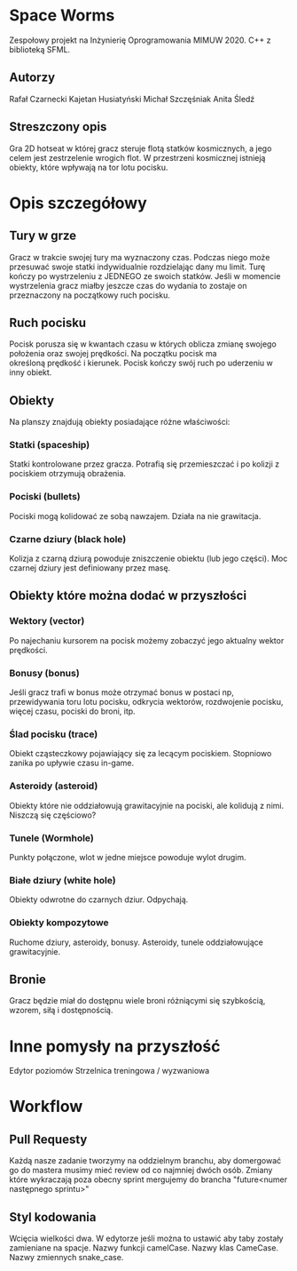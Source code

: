 # Space Worms

Zespołowy projekt na Inżynierię Oprogramowania MIMUW 2020.
C++ z biblioteką SFML.

## Autorzy
Rafał Czarnecki
Kajetan Husiatyński
Michał Szczęśniak
Anita Śledź

## Streszczony opis

Gra 2D hotseat w której gracz steruje flotą statków kosmicznych, a jego celem jest zestrzelenie wrogich flot.
W przestrzeni kosmicznej istnieją obiekty, które wpływają na tor lotu pocisku.

# Opis szczegółowy

## Tury w grze
Gracz w trakcie swojej tury ma wyznaczony czas. Podczas niego może przesuwać swoje statki indywidualnie rozdzielając dany mu limit. Turę kończy po wystrzeleniu z JEDNEGO ze swoich statków. Jeśli w momencie wystrzelenia gracz miałby jeszcze czas do wydania to zostaje on przeznaczony na początkowy ruch pocisku.

## Ruch pocisku
Pocisk porusza się w kwantach czasu w których oblicza zmianę swojego położenia oraz swojej prędkości. Na początku pocisk ma określoną prędkość i kierunek. Pocisk kończy swój ruch po uderzeniu w inny obiekt.

## Obiekty
Na planszy znajdują obiekty posiadające różne właściwości:

### Statki (spaceship)
Statki kontrolowane przez gracza. Potrafią się przemieszczać i po kolizji z pociskiem otrzymują obrażenia.

### Pociski (bullets)
Pociski mogą kolidować ze sobą nawzajem. Działa na nie grawitacja.

### Czarne dziury (black hole)
Kolizja z czarną dziurą powoduje zniszczenie obiektu (lub jego części). Moc czarnej dziury jest definiowany przez masę.

## Obiekty które można dodać w przyszłości

### Wektory (vector)
Po najechaniu kursorem na pocisk możemy zobaczyć jego aktualny wektor prędkości.

### Bonusy (bonus)
Jeśli gracz trafi w bonus może otrzymać bonus w postaci np, przewidywania toru lotu pocisku, odkrycia wektorów, rozdwojenie pocisku, więcej czasu, pociski do broni, itp.

### Ślad pocisku (trace)
Obiekt cząsteczkowy pojawiający się za lecącym pociskiem. Stopniowo zanika po upływie czasu in-game.

### Asteroidy (asteroid)
Obiekty które nie oddziałowują grawitacyjnie na pociski, ale kolidują z nimi. Niszczą się częściowo?

### Tunele (Wormhole)
Punkty połączone, wlot w jedne miejsce powoduje wylot drugim.

### Białe dziury (white hole)
Obiekty odwrotne do czarnych dziur. Odpychają.

### Obiekty kompozytowe
Ruchome dziury, asteroidy, bonusy. Asteroidy, tunele oddziałowujące grawitacyjnie.

## Bronie
Gracz będzie miał do dostępnu wiele broni różniącymi się szybkością, wzorem, siłą i dostępnością.

# Inne pomysły na przyszłość
Edytor poziomów
Strzelnica treningowa / wyzwaniowa

# Workflow

## Pull Requesty
Każdą nasze zadanie tworzymy na oddzielnym branchu, aby domergować go do mastera musimy mieć review od co najmniej dwóch osób.
Zmiany które wykraczają poza obecny sprint mergujemy do brancha "future<numer następnego sprintu>"

## Styl kodowania
Wcięcia wielkości dwa. W edytorze jeśli można to ustawić aby taby zostały zamieniane na spacje.
Nazwy funkcji camelCase.
Nazwy klas CameCase.
Nazwy zmiennych snake_case.


